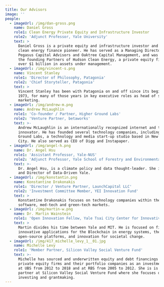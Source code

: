 ```yaml
---
title: Our Advisors
image: ''
people:
  - imageUrl: /img/dan-gross.png
    name: Daniel Gross
    role1: Clean Energy Private Equity and Infrastructure Investor
    role2: 'Adjunct Professor, Yale University'
    text: >
      Daniel Gross is a private equity and infrastructure investor and is a
      clean energy finance pioneer. He has served as a Managing Director at both
      Pegasus Capital Advisors and Oaktree Capital Management, and was one of
      the founding Partners of Hudson Clean Energy, a private equity firm with
      over $1 billion in assets under management.
  - imageUrl: /img/vincent-s.png
    name: Vincent Stanley
    role1: 'Director of Philosophy, Patagonia'
    role2: 'Chief Storyteller, Patagonia'
    text: >
      Vincent Stanley has been with Patagonia on and off since its beginning in
      1973, for many of those years in key executive roles as head of sales or
      marketing. 
  - imageUrl: /img/andrew-m.png
    name: Andrew McLaughlin
    role1: 'Co-founder / Partner, Higher Ground Labs'
    role2: 'Venture Partner, betaworks'
    text: >-
      Andrew McLaughlin is an internationally recognized internet and tech
      innovator. He has founded several technology companies, including Higher
      Ground Labs, a technology and media start-up studio based in New York
      City. He also served as CEO of Digg and Instapaper.
  - imageUrl: /img/angel-h.png
    name: Dr. Angel Hsu
    role1: 'Assistant Professor, Yale-NUS'
    role2: 'Adjunct Professor, Yale School of Forestry and Environmental Studies'
    text: >-
      Dr. Angel Hsu, is a climate policy and data thought-leader. She is Founder
      and Director of Data-Driven Yale.
  - imageUrl: /img/konstantin.png
    name: Konstantine Drakonakis
    role1: 'Director / Venture Partner, LaunchCapital LLC'
    role2: 'Investment Committee Member, YEI Innovation Fund'
    text: >
      Konstantine Drakonakis focuses on technology companies within the
      software, med-tech and green-tech markets.
  - imageUrl: /img/martin-w.png
    name: Dr. Martin Wainstein
    role1: 'Open Innovation Fellow, Yale Tsai City Center for Innovative Thinking'
    text: >
      Martin divides his time between Yale and MIT. He is focused on finding
      innovative applications for the Blockchain in energy systems, the use of
      open-source platforms, and innovation for societal change.
  - imageUrl: /img/417_michelle_levy_1__01.jpg
    name: Michelle Levy
    role1: 'Member Partner, Silicon Valley Social Venture Fund'
    text: >-
      Michelle has sourced and underwritten equity and debt financings for
      private equity firms and their portfolio companies as an investment banker
      at UBS from 2012 to 2018 and at RBS from 2005 to 2012. She is is a member
      partner at Silicon Valley Social Venture Fund where she focuses on impact
      investing and grantmaking.
---
```


